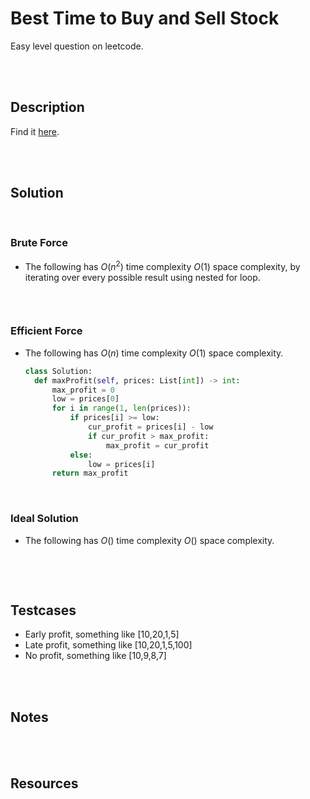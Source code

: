 # Best Time to Buy and Sell Stock

Easy level question on leetcode.

<br>
<br>

## Description

Find it [here](https://shorturl.at/Ugo4p).

<br>
<br>

## Solution

<br>

### Brute Force

- The following has $O(n^2)$ time complexity $O(1)$ space complexity, by iterating over every possible result using nested for loop.

  ```py
  ```

<br>

### Efficient Force

- The following has $O(n)$ time complexity $O(1)$ space complexity.

  ```py
  class Solution:
    def maxProfit(self, prices: List[int]) -> int:
        max_profit = 0
        low = prices[0]
        for i in range(1, len(prices)):
            if prices[i] >= low:
                cur_profit = prices[i] - low
                if cur_profit > max_profit:
                    max_profit = cur_profit
            else:
                low = prices[i]
        return max_profit
  ```

<br>

### Ideal Solution

- The following has $O()$ time complexity $O()$ space complexity.

  ```py
  ```

<br>
<br>

## Testcases

- Early profit, something like [10,20,1,5]
- Late profit, something like [10,20,1,5,100]
- No profit, something like [10,9,8,7]

<br>
<br>

## Notes

<br>
<br>

## Resources

<br>
<br>
